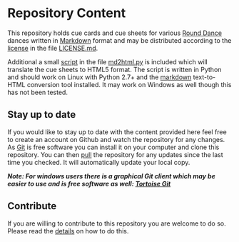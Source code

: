 # Repository Content

This repository holds cue cards and cue sheets for various [Round Dance](http://www.rounddancing.net/dance/index.html) dances written in [Markdown](http://daringfireball.net/projects/markdown/) format and may be distributed according to the [license](LICENSE.md) in the file [LICENSE.md](LICENSE.md).

Additional a small [script](md2html.py) in the file [md2html.py](md2html.py) is included which will translate the cue sheets to HTML5 format. The script is written in Python and should work on Linux with Python 2.7+ and the [markdown](http://daringfireball.net/projects/markdown/) text-to-HTML conversion tool installed. It may work on Windows as well though this has not been tested.

## Stay up to date

If you would like to stay up to date with the content provided here feel free to create an account on Github and watch the repository for any changes. As [Git](https://git-scm.com/) is free software you can install it on your computer and clone this repository. You can then [pull](https://git-scm.com/docs/git-pull) the repository for any updates since the last time you checked. It will automatically update your local copy.

***Note: For windows users there is a graphical Git client which may be easier to use and is free software as well: [Tortoise Git](https://tortoisegit.org/)***

## Contribute

If you are willing to contribute to this repository you are welcome to do so. Please read the [details](CONTRIBUTE.md) on how to do this.
